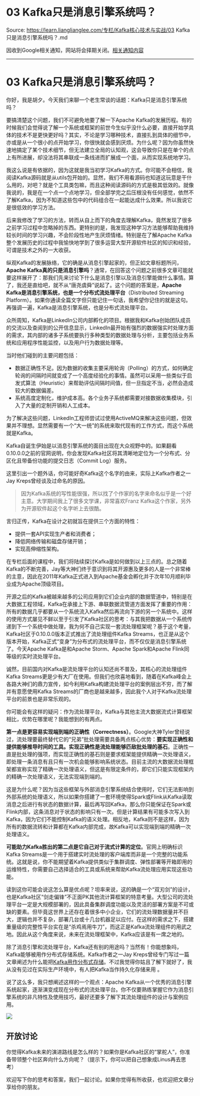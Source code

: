 # 03 Kafka只是消息引擎系统吗？ 

Source: https://learn.lianglianglee.com/专栏/Kafka核心技术与实战/03 Kafka只是消息引擎系统吗？.md

因收到Google相关通知，网站将会择期关闭。[相关通知内容](https://lumendatabase.org/notices/44265620)

---

# 03 Kafka只是消息引擎系统吗？

你好，我是胡夕。今天我们来聊一个老生常谈的话题：Kafka只是消息引擎系统吗？

要搞清楚这个问题，我们不可避免地要了解一下Apache Kafka的发展历程。有的时候我们会觉得说了解一个系统或框架的前世今生似乎没什么必要，直接开始学具体的技术不是更快更好吗？其实，不论是学习哪种技术，直接扎到具体的细节中，亦或是从一个很小的点开始学习，你很快就会感到厌烦。为什么呢？因为你虽然快速地搞定了某个技术细节，但无法建立全局的认知观，这会导致你只是在单个的点上有所进展，却没法将其串联成一条线进而扩展成一个面，从而实现系统地学习。

我这么说是有依据的，因为这就是我当初学习Kafka的方式。你可能不会相信，我阅读Kafka源码就是从utils包开始的。显然，我们不用看源码也知道这玩意是干什么用的，对吧？就是个工具类包嘛，而且这种阅读源码的方式是极其低效的。就像我说的，我是在一个点一个点地学习，但全部学完之后压根没有任何感觉，依然不了解Kafka，因为不知道这些包中的代码组合在一起能达成什么效果。所以我说它是很低效的学习方法。

后来我修改了学习的方法，转而从自上而下的角度去理解Kafka，竟然发现了很多之前学习过程中忽略掉的东西。更特别的是，我发现这种学习方法能够帮助我维持较长时间的学习兴趣，不会阶段性地产生厌烦情绪。特别是在了解Apache Kafka整个发展历史的过程中我愉快地学到了很多运营大型开源软件社区的知识和经验，可谓是技术之外的一大收获。

纵观Kafka的发展脉络，它的确是从消息引擎起家的，但正如文章标题所问，**Apache Kafka真的只是消息引擎吗**？通常，在回答这个问题之前很多文章可能就要这样展开了：那我们先来讨论下什么是消息引擎以及消息引擎能做什么事情。算了，我还是直给吧，就不从“唐尧虞舜”说起了。这个问题的答案是，**Apache Kafka是消息引擎系统，也是一个分布式流处理平台**（Distributed Streaming Platform）。如果你通读全篇文字但只能记住一句话，我希望你记住的就是这句。再强调一遍，Kafka是消息引擎系统，也是分布式流处理平台。

众所周知，Kafka是LinkedIn公司内部孵化的项目。根据我和Kafka创始团队成员的交流以及查阅到的公开信息显示，LinkedIn最开始有强烈的数据强实时处理方面的需求，其内部的诸多子系统要执行多种类型的数据处理与分析，主要包括业务系统和应用程序性能监控，以及用户行为数据处理等。

当时他们碰到的主要问题包括：

* 数据正确性不足。因为数据的收集主要采用轮询（Polling）的方式，如何确定轮询的间隔时间就变成了一个高度经验化的事情。虽然可以采用一些类似于启发式算法（Heuristic）来帮助评估间隔时间值，但一旦指定不当，必然会造成较大的数据偏差。
* 系统高度定制化，维护成本高。各个业务子系统都需要对接数据收集模块，引入了大量的定制开销和人工成本。

为了解决这些问题，LinkedIn工程师尝试过使用ActiveMQ来解决这些问题，但效果并不理想。显然需要有一个“大一统”的系统来取代现有的工作方式，而这个系统就是Kafka。

Kafka自诞生伊始是以消息引擎系统的面目出现在大众视野中的。如果翻看0.10.0.0之前的官网说明，你会发现Kafka社区将其清晰地定位为一个分布式、分区化且带备份功能的提交日志（Commit Log）服务。

这里引出一个题外话，你可能好奇Kafka这个名字的由来，实际上Kafka作者之一Jay Kreps曾经谈及过命名的原因。

> 因为Kafka系统的写性能很强，所以找了个作家的名字来命名似乎是一个好主意。大学期间我上了很多文学课，非常喜欢Franz Kafka这个作家，另外为开源软件起这个名字听上去很酷。

言归正传，Kafka在设计之初就旨在提供三个方面的特性：

* 提供一套API实现生产者和消费者；
* 降低网络传输和磁盘存储开销；
* 实现高伸缩性架构。

在专栏后面的课程中，我们将陆续探讨Kafka是如何做到以上三点的。总之随着Kafka的不断完善，Jay等大神们终于意识到将其开源惠及更多的人是一个非常棒的主意，因此在2011年Kafka正式进入到Apache基金会孵化并于次年10月顺利毕业成为Apache顶级项目。

开源之后的Kafka被越来越多的公司应用到它们企业内部的数据管道中，特别是在大数据工程领域，Kafka在承接上下游、串联数据流管道方面发挥了重要的作用：所有的数据几乎都要从一个系统流入Kafka然后再流向下游的另一个系统中。这样的使用方式屡见不鲜以至于引发了Kafka社区的思考：与其我把数据从一个系统传递到下一个系统中做处理，我为何不自己实现一套流处理框架呢？基于这个考量，Kafka社区于0.10.0.0版本正式推出了流处理组件Kafka Streams，也正是从这个版本开始，Kafka正式“变身”为分布式的流处理平台，而不仅仅是消息引擎系统了。今天Apache Kafka是和Apache Storm、Apache Spark和Apache Flink同等级的实时流处理平台。

诚然，目前国内对Kafka是流处理平台的认知还尚不普及，其核心的流处理组件Kafka Streams更是少有大厂在使用。但我们也欣喜地看到，随着在Kafka峰会上各路大神们的鼎力宣传，如今利用Kafka构建流处理平台的案例层出不穷，而了解并有意愿使用Kafka Streams的厂商也是越来越多，因此我个人对于Kafka流处理平台的前景也是非常乐观的。

你可能会有这样的疑问：作为流处理平台，Kafka与其他主流大数据流式计算框架相比，优势在哪里呢？我能想到的有两点。

**第一点是更容易实现端到端的正确性（Correctness）**。Google大神Tyler曾经说过，流处理要最终替代它的“兄弟”批处理需要具备两点核心优势：**要实现正确性和提供能够推导时间的工具。实现正确性是流处理能够匹敌批处理的基石**。正确性一直是批处理的强项，而实现正确性的基石则是要求框架能提供精确一次处理语义，即处理一条消息有且只有一次机会能够影响系统状态。目前主流的大数据流处理框架都宣称实现了精确一次处理语义，但这是有限定条件的，即它们只能实现框架内的精确一次处理语义，无法实现端到端的。

这是为什么呢？因为当这些框架与外部消息引擎系统结合使用时，它们无法影响到外部系统的处理语义，所以如果你搭建了一套环境使得Spark或Flink从Kafka读取消息之后进行有状态的数据计算，最后再写回Kafka，那么你只能保证在Spark或Flink内部，这条消息对于状态的影响只有一次。但是计算结果有可能多次写入到Kafka，因为它们不能控制Kafka的语义处理。相反地，Kafka则不是这样，因为所有的数据流转和计算都在Kafka内部完成，故Kafka可以实现端到端的精确一次处理语义。

**可能助力Kafka胜出的第二点是它自己对于流式计算的定位**。官网上明确标识Kafka Streams是一个用于搭建实时流处理的客户端库而非是一个完整的功能系统。这就是说，你不能期望着Kafka提供类似于集群调度、弹性部署等开箱即用的运维特性，你需要自己选择适合的工具或系统来帮助Kafka流处理应用实现这些功能。

读到这你可能会说这怎么算是优点呢？坦率来说，这的确是一个“双刃剑”的设计，也是Kafka社区“剑走偏锋”不正面PK其他流计算框架的特意考量。大型公司的流处理平台一定是大规模部署的，因此具备集群调度功能以及灵活的部署方案是不可或缺的要素。但毕竟这世界上还存在着很多中小企业，它们的流处理数据量并不巨大，逻辑也并不复杂，部署几台或十几台机器足以应付。在这样的需求之下，搭建重量级的完整性平台实在是“杀鸡焉用牛刀”，而这正是Kafka流处理组件的用武之地。因此从这个角度来说，未来在流处理框架中，Kafka应该是有一席之地的。

除了消息引擎和流处理平台，Kafka还有别的用途吗？当然有！你能想象吗，Kafka能够被用作分布式存储系统。Kafka作者之一Jay Kreps曾经专门写过一篇文章阐述为什么能把[Kafka用作分布式存储](https://www.confluent.io/blog/okay-store-data-apache-kafka/)。不过我觉得你姑且了解下就好了，我从没有见过在实际生产环境中，有人把Kafka当作持久化存储来用 。

说了这么多，我只想阐述这样的一个观点：Apache Kafka从一个优秀的消息引擎系统起家，逐渐演变成现在分布式的流处理平台。你不仅要熟练掌握它作为消息引擎系统的非凡特性及使用技巧，最好还要多了解下其流处理组件的设计与案例应用。

![](assets/eafc2d9315a8ba858649c1ecd4201459.jpg)

## 开放讨论

你觉得Kafka未来的演进路线是怎么样的？如果你是Kafka社区的“掌舵人”，你准备带领整个社区奔向什么方向呢？（提示下，你可以把自己想象成Linus再去思考）

欢迎写下你的思考和答案，我们一起讨论。如果你觉得有所收获，也欢迎把文章分享给你的朋友。